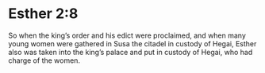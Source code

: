 # Esther 2:8

So when the king’s order and his edict were proclaimed, and when many young women were gathered in Susa the citadel in custody of Hegai, Esther also was taken into the king’s palace and put in custody of Hegai, who had charge of the women.
